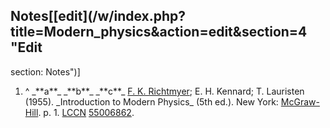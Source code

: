 ## Notes[[edit](/w/index.php?title=Modern\_physics&action=edit&section=4 "Edit
section: Notes")]

 1. ^ \_\*\*a\*\*\_ \_\*\*b\*\*\_ \_\*\*c\*\*\_ [F. K. Richtmyer](/wiki/Floyd\_K.\_Richtmyer "Floyd K. Richtmyer"); E. H. Kennard; T. Lauristen (1955). \_Introduction to Modern Physics\_ (5th ed.). New York: [McGraw-Hill](/wiki/McGraw-Hill "McGraw-Hill"). p. 1\. [LCCN](/wiki/LCCN\_\(identifier\) "LCCN \(identifier\)") [55006862](https://lccn.loc.gov/55006862).
